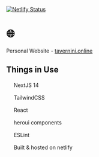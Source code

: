 [![Netlify Status](https://api.netlify.com/api/v1/badges/fcce7287-6005-4167-9386-623b9e74ffa0/deploy-status)](https://app.netlify.com/sites/ftave/deploys)

# :globe_with_meridians:
Personal Website - [tavernini.online](https://tavernini.online)

## Things in Use
<img height="16" width="16" src="https://cdn.simpleicons.org/nextdotjs/white"/> NextJS 14 

<img height="16" width="16" src="https://cdn.simpleicons.org/tailwindcss"/> TailwindCSS 

<img height="16" width="16" src="https://cdn.simpleicons.org/react"/> React 

<img height="16" width="16" src="https://cdn.simpleicons.org/heroui/white"/> heroui components 

<img height="16" width="16" src="https://cdn.simpleicons.org/eslint"/> ESLint

<img height="16" width="16" src="https://cdn.simpleicons.org/netlify"/> Built & hosted on netlify 